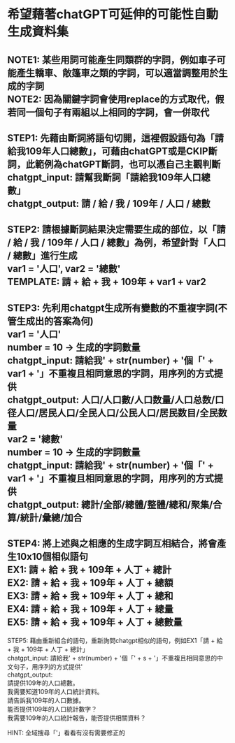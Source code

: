 # 希望藉著chatGPT可延伸的可能性自動生成資料集  
NOTE1: 某些用詞可能產生同類群的字詞，例如車子可能產生轎車、敞篷車之類的字詞，可以適當調整用於生成的字詞  
NOTE2: 因為關鍵字詞會使用replace的方式取代，假若同一個句子有兩組以上相同的字詞，會一併取代  
------------------------------------------------------  
STEP1: 先藉由斷詞將語句切開，這裡假設語句為「請給我109年人口總數」，可藉由chatGPT或是CKIP斷詞，此範例為chatGPT斷詞，也可以憑自己主觀判斷  
chatgpt_input: 請幫我斷詞「請給我109年人口總數」  
chatgpt_output: 請 / 給 / 我 / 109年 / 人口 / 總數  
------------------------------------------------------  
STEP2: 請根據斷詞結果決定需要生成的部位，以「請 / 給 / 我 / 109年 / 人口 / 總數」為例，希望針對「人口 / 總數」進行生成  
var1 = '人口', var2 = '總數'  
TEMPLATE: 請 + 給 + 我 + 109年 + var1 + var2  
------------------------------------------------------  
STEP3: 先利用chatgpt生成所有變數的不重複字詞(不管生成出的答案為何)  
var1 = '人口'  
number = 10 -> 生成的字詞數量  
chatgpt_input: 請給我' + str(number) + '個「' + var1 + '」不重複且相同意思的字詞，用序列的方式提供  
chatgpt_output: 人口/人口數/人口数量/人口总数/口径人口/居民人口/全民人口/公民人口/居民数目/全民数量  
var2 = '總數'  
number = 10 -> 生成的字詞數量  
chatgpt_input: 請給我' + str(number) + '個「' + var1 + '」不重複且相同意思的字詞，用序列的方式提供  
chatgpt_output: 總計/全部/總體/整體/總和/聚集/合算/統計/彙總/加合  
------------------------------------------------------  
<!-- STEP4: 刪除前後兩個相連並且重複的字詞  
EX:  
「人口」-> 人口總量  
「總數」-> 總量  
這樣的組合就不能使用，自動排除長度較長的組合，因為他們通常是由兩組以上的字詞拼湊而成 -->  
STEP4: 將上述與之相應的生成字詞互相結合，將會產生10x10個相似語句  
EX1: 請 + 給 + 我 + 109年 + 人丁 + 總計  
EX2: 請 + 給 + 我 + 109年 + 人丁 + 總額  
EX3: 請 + 給 + 我 + 109年 + 人丁 + 總和  
EX4: 請 + 給 + 我 + 109年 + 人丁 + 總量  
EX5: 請 + 給 + 我 + 109年 + 人丁 + 總數量  
------------------------------------------------------  
  
STEP5: 藉由重新組合的語句，重新詢問chatgpt相似的語句，例如EX1「請 + 給 + 我 + 109年 + 人丁 + 總計」  
chatgpt_input: 請給我' + str(number) + '個「' + s + '」不重複且相同意思的中文句子，用序列的方式提供'  
chatgpt_output:  
請提供109年的人口總數。  
我需要知道109年的人口統計資料。   
請告訴我109年的人口數據。  
能否提供109年的人口統計數字？   
我需要109年的人口統計報告，能否提供相關資料？  
  
HINT: 全域搜尋「'」看看有沒有需要修正的  





